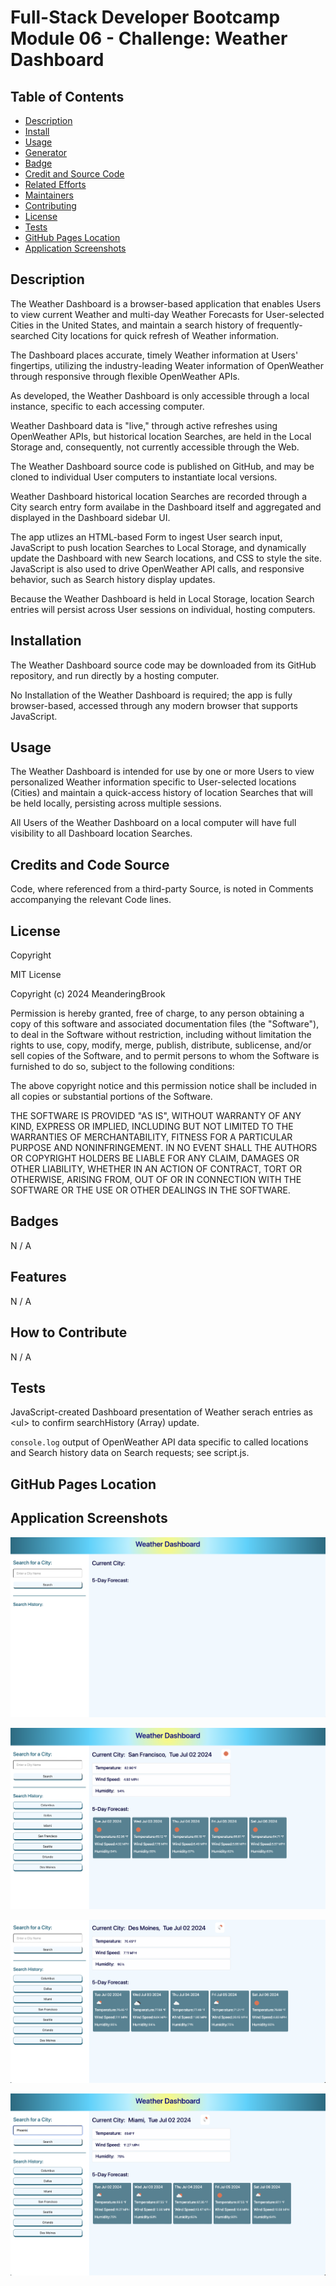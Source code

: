 # Full-Stack Developer Bootcamp Module 06 - Challenge: Weather Dashboard

## Table of Contents

- [Description](#description)
- [Install](#install)
- [Usage](#usage)
- [Generator](#generator)
- [Badge](#badge)
- [Credit and Source Code](#credits-and-code-source)
- [Related Efforts](#related-efforts)
- [Maintainers](#maintainers)
- [Contributing](#contributing)
- [License](#license)
- [Tests](#tests)
- [GitHub Pages Location](#github-pages-location)
- [Application Screenshots](#application-screenshots) 


## Description

The Weather Dashboard is a browser-based application that enables Users to view current Weather and multi-day Weather Forecasts for User-selected Cities in the United States, and maintain a search history of frequently-searched City locations for quick refresh of Weather information.

The Dashboard places accurate, timely Weather information at Users' fingertips, utilizing the industry-leading Weater information of OpenWeather through responsive through flexible OpenWeather APIs.

As developed, the Weather Dashboard is only accessible through a local instance, specific to each accessing computer.

Weather Dashboard data is "live," through active refreshes using OpenWeather APIs, but historical location Searches, are held in the Local Storage and, consequently, not currently accessible through the Web.

The Weather Dashboard source code is published on GitHub, and may be cloned to individual User computers to instantiate local versions.

Weather Dashboard historical location Searches are recorded through a City search entry form availabe in the Dashboard itself and aggregated and displayed in the Dashboard sidebar UI.

The app utlizes an HTML-based Form to ingest User search input, JavaScript to push location Searches to Local Storage, and dynamically update the Dashboard with new Search locations, and CSS to style the site. JavaScript is also used to drive OpenWeather API calls, and responsive behavior, such as Search history display updates.

Because the Weather Dashboard is held in Local Storage, location Search entries will persist across User sessions on individual, hosting computers.


## Installation

The Weather Dashboard source code may be downloaded from its GitHub repository, and run directly by a hosting computer.

No Installation of the Weather Dashboard is required; the app is fully browser-based, accessed through any modern browser that supports JavaScript.


## Usage

The Weather Dashboard is intended for use by one or more Users to view personalized Weather information specific to User-selected locations (Cities) and maintain a quick-access history of location Searches that will be held locally, persisting across multiple sessions. 

All Users of the Weather Dashboard on a local computer will have full visibility to all Dashboard location Searches.


## Credits and Code Source

Code, where referenced from a third-party Source, is noted in Comments accompanying the relevant Code lines.


## License

Copyright <YEAR> <COPYRIGHT Chris Milazzo>


MIT License

Copyright (c) 2024 MeanderingBrook

Permission is hereby granted, free of charge, to any person obtaining a copy
of this software and associated documentation files (the "Software"), to deal
in the Software without restriction, including without limitation the rights
to use, copy, modify, merge, publish, distribute, sublicense, and/or sell
copies of the Software, and to permit persons to whom the Software is
furnished to do so, subject to the following conditions:

The above copyright notice and this permission notice shall be included in all
copies or substantial portions of the Software.

THE SOFTWARE IS PROVIDED "AS IS", WITHOUT WARRANTY OF ANY KIND, EXPRESS OR
IMPLIED, INCLUDING BUT NOT LIMITED TO THE WARRANTIES OF MERCHANTABILITY,
FITNESS FOR A PARTICULAR PURPOSE AND NONINFRINGEMENT. IN NO EVENT SHALL THE
AUTHORS OR COPYRIGHT HOLDERS BE LIABLE FOR ANY CLAIM, DAMAGES OR OTHER
LIABILITY, WHETHER IN AN ACTION OF CONTRACT, TORT OR OTHERWISE, ARISING FROM,
OUT OF OR IN CONNECTION WITH THE SOFTWARE OR THE USE OR OTHER DEALINGS IN THE
SOFTWARE.


## Badges

N / A


## Features

N / A


## How to Contribute

N / A


## Tests

JavaScript-created Dashboard presentation of Weather serach entries as &lt;ul&gt; to confirm searchHistory (Array) update.

`console.log` output of OpenWeather API data specific to called locations and Search history data on Search requests; see script.js.


## GitHub Pages Location




## Application Screenshots

![Weather Dashboard: Empty Dashboard Screenshot](./assets/images/Weather-Dashboard_Empty-Dashboard_Screenshot.png?raw=true "Weather Dashboard: Empty Dashboard")

![Weather Dashboard: Populated Dashboard Screenshot 01 - San Francisco](./assets/images/Weather-Dashboard_Populated-Dashboard_Screenshot-01.png?raw=true "Weather Dashboard: Populated Dashboard  - San Francisco")

![Weather Dashboard: Populated Dashboard Screenshot 02 - Des Moines](./assets/images/Weather-Dashboard_Populated-Dashboard_Screenshot-02.png?raw=true "Weather Dashboard: Populated Dashboard  - Des Moines")

![Weather Dashboard: Populated Dashboard Screenshot 03 - Miami](./assets/images/Weather-Dashboard_Populated-Dashboard_Screenshot-03.png "Weather Dashboard: Populated Dashboard  - Miami")